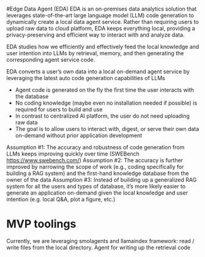 #Edge Data Agent (EDA)
EDA is an on-premises data analytics solution that leverages state-of-the-art large language model (LLM) code generation to dynamically create a local data agent service. Rather than requiring users to upload raw data to cloud platform, EDA keeps everything local, providing a privacy-preserving and efficient way to interact with and analyze data.

EDA studies how we efficiently and effectively feed the local knowledge and user intention into LLMs by retrieval, memory, and then generating the corresponding agent service code. 

EDA converts a user’s own data into a local on-demand agent service by leveraging the latest auto code generation capabilities of LLMs
- Agent code is generated on the fly the first time the user interacts with the database
- No coding knowledge (maybe even no installation needed if possible) is required for users to build and use
- In contrast to centralized AI platform, the user do not need uploading raw data
- The goal is to allow users to interact with, digest, or serve their own data on-demand without prior application development

Assumption #1: The accuracy and robustness of code generation from LLMs keeps improving quickly over time (SWEBench https://www.swebench.com/) 
Assumption #2: The accuracy is further improved by narrowing the scope of work (e.g., coding specifically for building a RAG system) and the first-hand knowledge database from the owner of the data
Assumption #3: Instead of building up a generalized RAG system for all the users and types of database, it’s more likely easier to generate an application on-demand given the local knowledge and user intention (e.g. local Q&A, plot a figure, etc.)

# MVP toolings
Currently, we are leveraging smolagents and llamaindex framework: read / write files from the local directory. Agent for writing up the retrieval code
